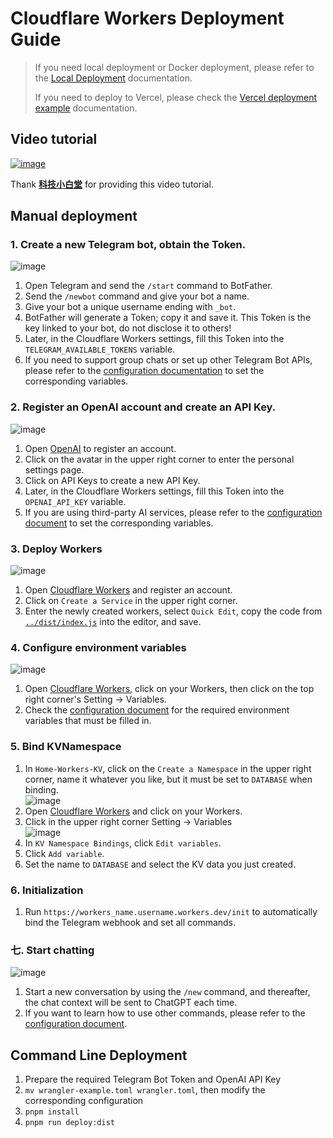 # Cloudflare Workers Deployment Guide

> If you need local deployment or Docker deployment, please refer to the [Local Deployment](LOCAL.md) documentation.
>
> If you need to deploy to Vercel, please check the [Vercel deployment example](../cn/VERCEL) documentation.


## Video tutorial

<a href="https://youtu.be/BvxrZ3WMrLE"><img style="max-width: 600px;" alt="image" src="https://user-images.githubusercontent.com/9513891/223895059-1ffa48c7-8801-4d7b-b9d3-15c857d03225.png"></a>

Thank [**科技小白堂**](https://www.youtube.com/@lipeng0820) for providing this video tutorial.


## Manual deployment


### 1. Create a new Telegram bot, obtain the Token.
<img style="max-width: 600px;" alt="image" src="https://user-images.githubusercontent.com/9513891/222916992-b393178e-2c41-4a65-a962-96f776f652bd.png">

1. Open Telegram and send the `/start` command to BotFather.
2. Send the `/newbot` command and give your bot a name.
3. Give your bot a unique username ending with `_bot`.
4. BotFather will generate a Token; copy it and save it. This Token is the key linked to your bot, do not disclose it to others!
5. Later, in the Cloudflare Workers settings, fill this Token into the `TELEGRAM_AVAILABLE_TOKENS` variable.
6. If you need to support group chats or set up other Telegram Bot APIs, please refer to the [configuration documentation](CONFIG.md) to set the corresponding variables.


### 2. Register an OpenAI account and create an API Key.
<img style="max-width: 600px;" alt="image" src="https://user-images.githubusercontent.com/9513891/222917026-dd9bebcb-f4d4-4f8a-a836-5e89d220bbb9.png">

1. Open [OpenAI](https://platform.openai.com) to register an account.
2. Click on the avatar in the upper right corner to enter the personal settings page.
3. Click on API Keys to create a new API Key.
4. Later, in the Cloudflare Workers settings, fill this Token into the `OPENAI_API_KEY` variable.
5. If you are using third-party AI services, please refer to the [configuration document](CONFIG.md) to set the corresponding variables.


### 3. Deploy Workers
<img style="max-width: 600px;" alt="image" src="https://user-images.githubusercontent.com/9513891/222917036-fe70d0e9-3ddf-4c4a-9651-990bb84e4e92.png">

1. Open [Cloudflare Workers](https://dash.cloudflare.com/?to=/:account/workers) and register an account.
2. Click on `Create a Service` in the upper right corner.
3. Enter the newly created workers, select `Quick Edit`, copy the code from [`../dist/index.js`](../../dist/index.js) into the editor, and save.


### 4. Configure environment variables
<img style="max-width: 600px;" alt="image" src="https://user-images.githubusercontent.com/9513891/222916940-cc4ce79c-f531-4d73-a215-943cb394787a.png">

1. Open [Cloudflare Workers](https://dash.cloudflare.com/?to=/:account/workers), click on your Workers, then click on the top right corner's Setting -> Variables.
2. Check the [configuration document](CONFIG.md) for the required environment variables that must be filled in.

### 5. Bind KVNamespace

1. In `Home-Workers-KV`, click on the `Create a Namespace` in the upper right corner, name it whatever you like, but it must be set to `DATABASE` when binding.<br><img style="max-width: 600px;" alt="image" src="https://user-images.githubusercontent.com/9513891/222916810-f31c4900-297b-4a33-8430-7c638e6f9358.png">
2. Open [Cloudflare Workers](https://dash.cloudflare.com/?to=/:account/workers) and click on your Workers.
3. Click in the upper right corner Setting -> Variables <br><img style="max-width: 600px;" alt="image" src="https://user-images.githubusercontent.com/9513891/222916832-697a7bb6-70e2-421d-b88e-899bd24007de.png">
4. In `KV Namespace Bindings`, click `Edit variables`.
5. Click `Add variable`.
6. Set the name to `DATABASE` and select the KV data you just created.


### 6. Initialization
1. Run `https://workers_name.username.workers.dev/init` to automatically bind the Telegram webhook and set all commands.


### 七. Start chatting
<img style="max-width: 600px;" alt="image" src="https://user-images.githubusercontent.com/9513891/222917106-2bbc09ea-f018-489e-a7b9-317461348341.png">

1. Start a new conversation by using the `/new` command, and thereafter, the chat context will be sent to ChatGPT each time.
2. If you want to learn how to use other commands, please refer to the [configuration document](CONFIG.md).


## Command Line Deployment

1. Prepare the required Telegram Bot Token and OpenAI API Key
2. `mv wrangler-example.toml wrangler.toml`, then modify the corresponding configuration
3. `pnpm install`
4. `pnpm run deploy:dist`

